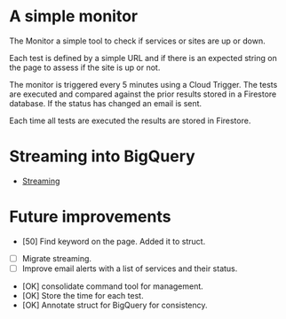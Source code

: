 # A simple monitor

The Monitor a simple tool to check if services or sites are up or down.

Each test is defined by a simple URL and if there is an expected string
on the page to assess if the site is up or not.

The monitor is triggered every 5 minutes using a Cloud Trigger.
The tests are executed and compared against the prior results stored in
a Firestore database. If the status  has  changed an email is sent.

Each time all tests are executed the results are stored in Firestore.

# Streaming into BigQuery

* [Streaming](https://cloud.google.com/bigquery/streaming-data-into-bigquery)



# Future improvements

- [50]  Find keyword on the page. Added it to struct.
- [  ]  Migrate streaming.
- [  ]  Improve email alerts with a list of services and their status.
- [OK]  consolidate command tool for management.
- [OK]  Store the time for each test.
- [OK]  Annotate struct for BigQuery for consistency.

